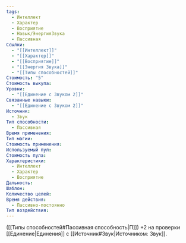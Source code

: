 ```yaml
---
tags:
  - Интеллект
  - Характер
  - Восприятие
  - Навык/ЭнергияЗвука
  - Пассивная
Ссылки:
  - "[[Интеллект]]"
  - "[[Характер]]"
  - "[[Восприятие]]"
  - "[[Энергия Звука]]"
  - "[[Типы способностей]]"
Стоимость: "5"
Стоимость выкупа: 
Уровни:
  - "[[Единение с Звуком 2]]"
Связанные навыки:
  - "[[Единение с Звуком 2]]"
Источник:
  - Звук
Тип способности:
  - Пассивная
Время применения: 
Тип магии: 
Стоимость применения: 
Используемый пул: 
Стоимость пула: 
Характеристики:
  - Интеллект
  - Характер
  - Восприятие
Дальность: 
Шаблон: 
Количество целей: 
Время действия:
  - Пассивно-постоянно
Тип воздействия:
---
```

([[Типы способностей#Пассивная способность|П]]) +2 на проверки [[Единение|Единения]] с [[Источник#Звук|Источником: Звук]].